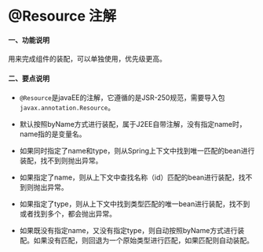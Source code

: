 # @Resource 注解

#### 一、功能说明
用来完成组件的装配，可以单独使用，优先级更高。

#### 二、要点说明
- `@Resource`是javaEE的注解，它遵循的是JSR-250规范，需要导入包`javax.annotation.Resource`。

- 默认按照byName方式进行装配，属于J2EE自带注解，没有指定name时，name指的是变量名。

- 如果同时指定了name和type，则从Spring上下文中找到唯一匹配的bean进行装配，找不到则抛出异常。

- 如果指定了name，则从上下文中查找名称（id）匹配的bean进行装配，找不到则抛出异常。

- 如果指定了type，则从上下文中找到类型匹配的唯一bean进行装配，找不到或者找到多个，都会抛出异常。

- 如果既没有指定name，又没有指定type，则自动按照byName方式进行装配。如果没有匹配，则回退为一个原始类型进行匹配，如果匹配则自动装配。

